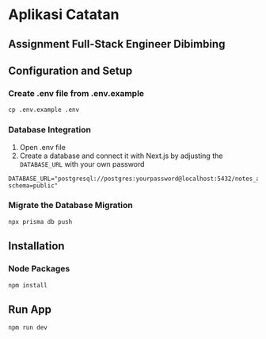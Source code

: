 # Aplikasi Catatan
## Assignment Full-Stack Engineer Dibimbing

## Configuration and Setup

### Create .env file from .env.example

```
cp .env.example .env
```

### Database Integration
1. Open .env file
2. Create a database and connect it with Next.js by adjusting the `DATABASE_URL` with your own password

```
DATABASE_URL="postgresql://postgres:yourpassword@localhost:5432/notes_app?schema=public"
```

### Migrate the Database Migration

```
npx prisma db push
```

## Installation

### Node Packages 
```
npm install
```

## Run App
```
npm run dev
```